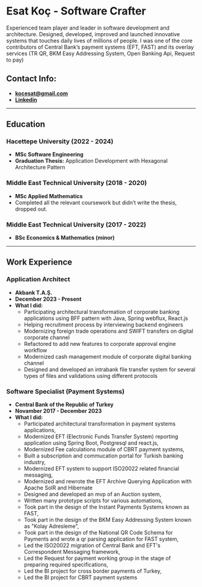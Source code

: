# Esat Koç - Software Crafter
Experienced team player and leader in software development and architecture. 
Designed, developed, improved and launched innovative systems that touches daily lives of millions of people. 
I was one of the core contributors of Central Bank’s payment systems (EFT, FAST) and its overlay services (TR QR, BKM Easy Addressing System, Open Banking Api, Request to pay)

## Contact Info:
- **[kocesat@gmail.com](mailto:kocesat@gmail.com)**
- **[Linkedin](www.linkedin.com/in/kocesat)**

---
## Education

### Hacettepe University (2022 - 2024)
- **MSc Software Engineering**
- **Graduation Thesis:** Application Development with Hexagonal Architecture Pattern

### Middle East Technical University (2018 - 2020)
- **MSc Applied Mathematics**
- Completed all the relevant coursework but didn’t write the thesis, dropped out.

### Middle East Technical University (2017 - 2022)
- **BSc Economics & Mathematics (minor)**

---
## Work Experience

### Application Architect
- **Akbank T.A.Ş.**
- **December 2023 - Present**
- **What I did:**
  * Participating architectural transformation of corporate banking applications using BFF pattern with Java, Spring webflux, React.js
  * Helping recruitment process by interviewing backend engineers 
  * Modernizing foreign trade operations and SWIFT transfers on digital corporate channel
  * Refactored to add new features to corporate approval engine workflow
  * Modernized cash management module of corporate digital banking channel
  * Designed and developed an intrabank file transfer system for several types of files and validations using different protocols

### Software Specialist (Payment Systems)
- **Central Bank of the Republic of Turkey**
- **Novamber 2017 - December 2023**
- **What I did:**
  - Participated architectural transformation in payment systems applications,
  - Modernized EFT (Electronic Funds Transfer System) reporting application using Spring Boot, Postgresql and react.js,
  - Modernized Fee calculations module of CBRT payment systems,
  - Built a subscription and commucation portal for Turkish banking industry,
  - Modernized EFT system to support ISO20022 related financial messaging,
  - Modernized and rewrote the EFT Archive Querying Application with Apache SolR and Hibernate
  - Designed and developed an mvp of an Auction system,
  - Written many prototype scripts for various automations,
  - Took part in the design of the Instant Payments Systems known as FAST,
  - Took part in the design of the BKM Easy Addressing System known as "Kolay Adresleme",
  - Took part in the design of the National QR Code Schema for Payments and wrote a qr parsing application for FAST system,
  - Led the ISO20022 migration of Central Bank and EFT's Correspondent Messaging framework,
  - Led the Request for payment working group in the stage of preparing required specifications,
  - Led the BI project for cross border payments of Turkey,
  - Led the BI project for CBRT payment systems
